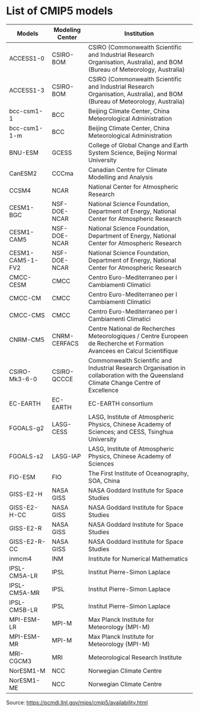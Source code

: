 # List of CMIP5 models

| Models | Modeling Center | Institution
| --- | --- | ---
| ACCESS1-0 |   CSIRO-BOM | CSIRO (Commonwealth Scientific and Industrial Research Organisation, Australia), and BOM (Bureau of Meteorology, Australia) |
| ACCESS1-3 |   CSIRO-BOM | CSIRO (Commonwealth Scientific and Industrial Research Organisation, Australia), and BOM (Bureau of Meteorology, Australia) |
| bcc-csm1-1 | BCC | Beijing Climate Center, China Meteorological Administration
| bcc-csm1-1-m | BCC | Beijing Climate Center, China Meteorological Administration
| BNU-ESM | GCESS | College of Global Change and Earth System Science, Beijing Normal University
| CanESM2 | CCCma | Canadian Centre for Climate Modelling and Analysis
| CCSM4 | NCAR | National Center for Atmospheric Research
| CESM1-BGC | NSF-DOE-NCAR | National Science Foundation, Department of Energy, National Center for Atmospheric Research
| CESM1-CAM5 | NSF-DOE-NCAR | National Science Foundation, Department of Energy, National Center for Atmospheric Research
| CESM1-CAM5-1-FV2 | NSF-DOE-NCAR | National Science Foundation, Department of Energy, National Center for Atmospheric Research
| CMCC-CESM | CMCC | Centro Euro-Mediterraneo per I Cambiamenti Climatici 
| CMCC-CM | CMCC | Centro Euro-Mediterraneo per I Cambiamenti Climatici 
| CMCC-CMS | CMCC | Centro Euro-Mediterraneo per I Cambiamenti Climatici 
| CNRM-CM5 | CNRM-CERFACS | Centre National de Recherches Meteorologiques / Centre Europeen de Recherche et Formation Avancees en Calcul Scientifique
| CSIRO-Mk3-6-0 | CSIRO-QCCCE | Commonwealth Scientific and Industrial Research Organisation in collaboration with the Queensland Climate Change Centre of Excellence
| EC-EARTH | EC-EARTH | EC-EARTH consortium
| FGOALS-g2 | LASG-CESS | LASG, Institute of Atmospheric Physics, Chinese Academy of Sciences; and CESS, Tsinghua University
| FGOALS-s2 | LASG-IAP | LASG, Institute of Atmospheric Physics, Chinese Academy of Sciences 
| FIO-ESM | FIO | The First Institute of Oceanography, SOA, China 
| GISS-E2-H | NASA GISS | NASA Goddard Institute for Space Studies
| GISS-E2-H-CC | NASA GISS | NASA Goddard Institute for Space Studies
| GISS-E2-R | NASA GISS | NASA Goddard Institute for Space Studies
| GISS-E2-R-CC | NASA GISS | NASA Goddard Institute for Space Studies
| inmcm4 | INM | Institute for Numerical Mathematics
| IPSL-CM5A-LR | IPSL | Institut Pierre-Simon Laplace
| IPSL-CM5A-MR | IPSL | Institut Pierre-Simon Laplace
| IPSL-CM5B-LR | IPSL | Institut Pierre-Simon Laplace
| MPI-ESM-LR | MPI-M | Max Planck Institute for Meteorology (MPI-M)
| MPI-ESM-MR | MPI-M | Max Planck Institute for Meteorology (MPI-M)
| MRI-CGCM3 | MRI | Meteorological Research Institute
| NorESM1-M | NCC | Norwegian Climate Centre
| NorESM1-ME | NCC | Norwegian Climate Centre

Source: https://pcmdi.llnl.gov/mips/cmip5/availability.html
